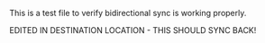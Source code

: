 This is a test file to verify bidirectional sync is working properly.

EDITED IN DESTINATION LOCATION - THIS SHOULD SYNC BACK!